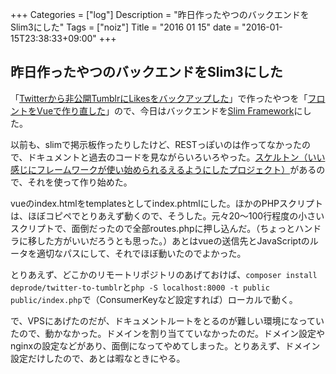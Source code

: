 +++
Categories = ["log"]
Description = "昨日作ったやつのバックエンドをSlim3にした"
Tags = ["noiz"]
Title = "2016 01 15"
date = "2016-01-15T23:38:33+09:00"
+++

## 昨日作ったやつのバックエンドをSlim3にした
「[Twitterから非公開TumblrにLikesをバックアップした](http://deprode.net/log/logs/2016-01-12/)」で作ったやつを「[フロントをVueで作り直した](http://deprode.net/log/logs/2016-01-14/)」ので、今日はバックエンドを[Slim Framework](http://www.slimframework.com/)にした。

以前も、slimで掲示板作ったりしたけど、RESTっぽいのは作ってなかったので、ドキュメントと過去のコードを見ながらいろいろやった。[スケルトン（いい感じにフレームワークが使い始められるえるようにしたプロジェクト）](https://github.com/slimphp/Slim-Skeleton)があるので、それを使って作り始めた。

vueのindex.htmlをtemplatesとしてindex.phtmlにした。ほかのPHPスクリプトは、ほぼコピペでとりあえず動くので、そうした。元々20〜100行程度の小さいスクリプトで、面倒だったので全部routes.phpに押し込んだ。（ちょっとハンドラに移した方がいいだろうとも思った。）あとはvueの送信先とJavaScriptのルータを適切なパスにして、それでほぼ動いたのでよかった。

とりあえず、どこかのリモートリポジトリのあげておけば、`composer install deprode/twitter-to-tumblr`と`php -S localhost:8000 -t public public/index.php`で（ConsumerKeyなど設定すれば）ローカルで動く。

で、VPSにあげたのだが、ドキュメントルートをとるのが難しい環境になっていたので、動かなかった。ドメインを割り当てていなかったのだ。ドメイン設定やnginxの設定などがあり、面倒になってやめてしまった。とりあえず、ドメイン設定だけしたので、あとは暇なときにやる。